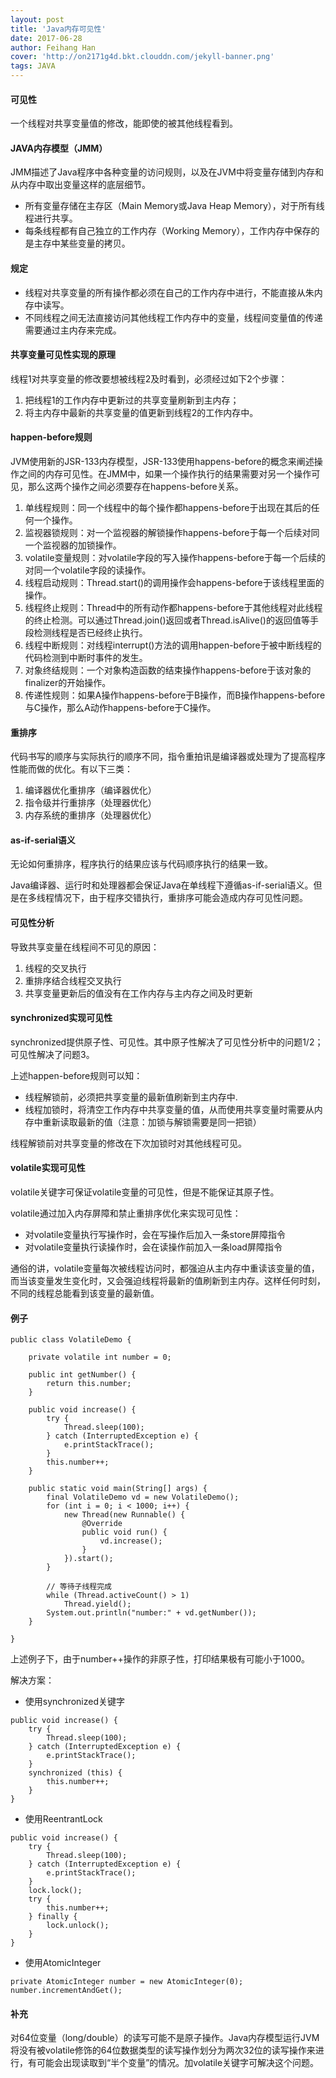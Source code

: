 ```yaml
---
layout: post
title: 'Java内存可见性'
date: 2017-06-28
author: Feihang Han
cover: 'http://on2171g4d.bkt.clouddn.com/jekyll-banner.png'
tags: JAVA
---
```


#### 可见性

一个线程对共享变量值的修改，能即使的被其他线程看到。

#### JAVA内存模型（JMM）

JMM描述了Java程序中各种变量的访问规则，以及在JVM中将变量存储到内存和从内存中取出变量这样的底层细节。

* 所有变量存储在主存区（Main Memory或Java Heap Memory），对于所有线程进行共享。
* 每条线程都有自己独立的工作内存（Working Memory），工作内存中保存的是主存中某些变量的拷贝。

#### 规定

* 线程对共享变量的所有操作都必须在自己的工作内存中进行，不能直接从朱内存中读写。
* 不同线程之间无法直接访问其他线程工作内存中的变量，线程间变量值的传递需要通过主内存来完成。

#### 共享变量可见性实现的原理

线程1对共享变量的修改要想被线程2及时看到，必须经过如下2个步骤：

1. 把线程1的工作内存中更新过的共享变量刷新到主内存；
2. 将主内存中最新的共享变量的值更新到线程2的工作内存中。

#### happen-before规则

JVM使用新的JSR-133内存模型，JSR-133使用happens-before的概念来阐述操作之间的内存可见性。在JMM中，如果一个操作执行的结果需要对另一个操作可见，那么这两个操作之间必须要存在happens-before关系。

1. 单线程规则：同一个线程中的每个操作都happens-before于出现在其后的任何一个操作。
2. 监视器锁规则：对一个监视器的解锁操作happens-before于每一个后续对同一个监视器的加锁操作。
3. volatile变量规则：对volatile字段的写入操作happens-before于每一个后续的对同一个volatile字段的读操作。
4. 线程启动规则：Thread.start\(\)的调用操作会happens-before于该线程里面的操作。
5. 线程终止规则：Thread中的所有动作都happens-before于其他线程对此线程的终止检测。可以通过Thread.join\(\)返回或者Thread.isAlive\(\)的返回值等手段检测线程是否已经终止执行。
6. 线程中断规则：对线程interrupt\(\)方法的调用happen-before于被中断线程的代码检测到中断时事件的发生。
7. 对象终结规则：一个对象构造函数的结束操作happens-before于该对象的finalizer的开始操作。
8. 传递性规则：如果A操作happens-before于B操作，而B操作happens-before与C操作，那么A动作happens-before于C操作。

#### 重排序

代码书写的顺序与实际执行的顺序不同，指令重拍讯是编译器或处理为了提高程序性能而做的优化。有以下三类：

1. 编译器优化重排序（编译器优化）
2. 指令级并行重排序（处理器优化）
3. 内存系统的重排序（处理器优化）

#### as-if-serial语义

无论如何重排序，程序执行的结果应该与代码顺序执行的结果一致。

Java编译器、运行时和处理器都会保证Java在单线程下遵循as-if-serial语义。但是在多线程情况下，由于程序交错执行，重排序可能会造成内存可见性问题。

#### 可见性分析

导致共享变量在线程间不可见的原因：

1. 线程的交叉执行
2. 重排序结合线程交叉执行
3. 共享变量更新后的值没有在工作内存与主内存之间及时更新

#### **synchronized实现可见性**

synchronized提供原子性、可见性。其中原子性解决了可见性分析中的问题1/2；可见性解决了问题3。

上述happen-before规则可以知：

* 线程解锁前，必须把共享变量的最新值刷新到主内存中.
* 线程加锁时，将清空工作内存中共享变量的值，从而使用共享变量时需要从内存中重新读取最新的值（注意：加锁与解锁需要是同一把锁）

线程解锁前对共享变量的修改在下次加锁时对其他线程可见。

#### volatile实现可见性

volatile关键字可保证volatile变量的可见性，但是不能保证其原子性。

volatile通过加入内存屏障和禁止重排序优化来实现可见性：

* 对volatile变量执行写操作时，会在写操作后加入一条store屏障指令
* 对volatile变量执行读操作时，会在读操作前加入一条load屏障指令

通俗的讲，volatile变量每次被线程访问时，都强迫从主内存中重读该变量的值，而当该变量发生变化时，又会强迫线程将最新的值刷新到主内存。这样任何时刻，不同的线程总能看到该变量的最新值。

#### 例子

```
public class VolatileDemo {

    private volatile int number = 0;

    public int getNumber() {
        return this.number;
    }

    public void increase() {
        try {
            Thread.sleep(100);
        } catch (InterruptedException e) {
            e.printStackTrace();
        }
        this.number++;
    }

    public static void main(String[] args) {
        final VolatileDemo vd = new VolatileDemo();
        for (int i = 0; i < 1000; i++) {
            new Thread(new Runnable() {
                @Override
                public void run() {
                    vd.increase();
                }
            }).start();
        }

        // 等待子线程完成
        while (Thread.activeCount() > 1)
            Thread.yield();
        System.out.println("number:" + vd.getNumber());
    }

}
```

上述例子下，由于number++操作的非原子性，打印结果极有可能小于1000。

解决方案：

* 使用synchronized关键字

```
public void increase() {
    try {
        Thread.sleep(100);
    } catch (InterruptedException e) {
        e.printStackTrace();
    }
    synchronized (this) {
        this.number++;
    }
}
```

* 使用ReentrantLock

```
public void increase() {
    try {
        Thread.sleep(100);
    } catch (InterruptedException e) {
        e.printStackTrace();
    }
    lock.lock();
    try {
        this.number++;
    } finally {
        lock.unlock();
    }
}
```

* 使用AtomicInteger

```
private AtomicInteger number = new AtomicInteger(0);
number.incrementAndGet();
```

#### 补充

对64位变量（long/double）的读写可能不是原子操作。Java内存模型运行JVM将没有被volatile修饰的64位数据类型的读写操作划分为两次32位的读写操作来进行，有可能会出现读取到“半个变量”的情况。加volatile关键字可解决这个问题。

